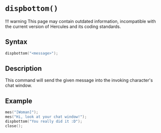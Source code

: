 # `dispbottom()`

!!! warning
	This page may contain outdated information, incompatible with the current version of Hercules and its coding standards.

## Syntax

```c
dispbottom("<message>");
```

## Description

This command will send the given message into the invoking character's chat window.

## Example

```c
mes("[Woman]");
mes("Hi, look at your chat window!");
dispbottom("You really did it :D");
close();
```
